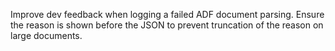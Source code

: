 Improve dev feedback when logging a failed ADF document parsing. Ensure the reason is shown before the JSON to prevent truncation of the reason on large documents.
